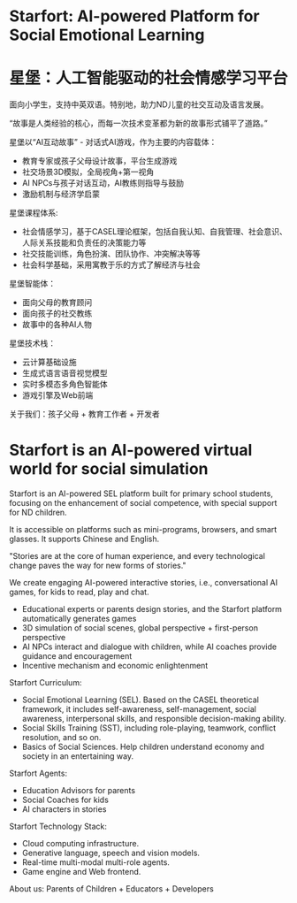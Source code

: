 # Starfort: AI-powered Platform for Social Emotional Learning

# 星堡：人工智能驱动的社会情感学习平台

面向小学生，支持中英双语。特别地，助力ND儿童的社交互动及语言发展。

“故事是人类经验的核心，而每一次技术变革都为新的故事形式铺平了道路。”

星堡以“AI互动故事” - 对话式AI游戏，作为主要的内容载体：
* 教育专家或孩子父母设计故事，平台生成游戏
* 社交场景3D模拟，全局视角+第一视角
* AI NPCs与孩子对话互动，AI教练则指导与鼓励
* 激励机制与经济学启蒙


星堡课程体系: 
* 社会情感学习，基于CASEL理论框架，包括自我认知、自我管理、社会意识、人际关系技能和负责任的决策能力等
* 社交技能训练，角色扮演、团队协作、冲突解决等等
* 社会科学基础，采用寓教于乐的方式了解经济与社会


星堡智能体：
* 面向父母的教育顾问
* 面向孩子的社交教练
* 故事中的各种AI人物

星堡技术栈：
* 云计算基础设施
* 生成式语言语音视觉模型
* 实时多模态多角色智能体
* 游戏引擎及Web前端

关于我们：孩子父母 + 教育工作者 + 开发者


# Starfort is an AI-powered virtual world for social simulation

Starfort is an AI-powered SEL platform built for primary school students, focusing on the enhancement of social competence, with special support for ND children. 

It is accessible on platforms such as mini-programs, browsers, and smart glasses. It supports Chinese and English.


"Stories are at the core of human experience, and every technological change paves the way for new forms of stories."

We create engaging AI-powered interactive stories, i.e., conversational AI games, for kids to read, play and chat.
* Educational experts or parents design stories, and the Starfort platform automatically generates games
* 3D simulation of social scenes, global perspective + first-person perspective
* AI NPCs interact and dialogue with children, while AI coaches provide guidance and encouragement
* Incentive mechanism and economic enlightenment

Starfort Curriculum:
* Social Emotional Learning (SEL). Based on the CASEL theoretical framework, it includes self-awareness, self-management, social awareness, interpersonal skills, and responsible decision-making ability.
* Social Skills Training (SST), including role-playing, teamwork, conflict resolution, and so on.
* Basics of Social Sciences. Help children understand economy and society in an entertaining way.


Starfort Agents:
* Education Advisors for parents
* Social Coaches for kids
* AI characters in stories


Starfort Technology Stack: 
* Cloud computing infrastructure.
* Generative language, speech and vision models.
* Real-time multi-modal multi-role agents.
* Game engine and Web frontend. 

About us: Parents of Children + Educators + Developers
